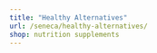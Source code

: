 ```yaml
---
title: "Healthy Alternatives"
url: /seneca/healthy-alternatives/
shop: nutrition supplements
---
```

